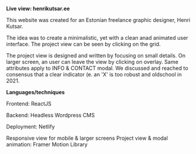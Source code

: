 **Live view: henrikutsar.ee**

This website was created for an Estonian freelance graphic designer, Henri Kutsar.

The idea was to create a minimalistic, yet with a clean anad animated user interface. The project view can be seen by clicking on the grid.

The project view is designed and written by focusing on small details. On larger screen, an user can leave the view by clicking on overlay. 
Same attributes apply to INFO & CONTACT modal. We discussed and reached to consensus that a clear indicator (e. an 'X' is too robust and oldschool in 2021.

**Languages/techniques**

Frontend: ReactJS

Backend: Headless Wordpress CMS

Deployment: Netlify


Responsive view for mobile & larger screens
Project view & modal animation: Framer Motion Library
